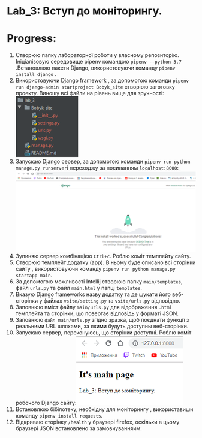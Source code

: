 # Lab_3: Вступ до моніторингу.

# Progress:
1. Створюю папку лабораторної роботи у власному репозиторію. Ініціалізовую середовище pipenv командою `pipenv --python 3.7` .Встановлюю пакети Django, використовуючи команду `pipenv install django` .
2. Використовуючи Django framework , за допомогою команди `pipenv run django-admin startproject Bobyk_site` створюю заготовку проекту. Виношу всі файли на рівень вище для зручності:![alt text](https://github.com/yuriybobyk/ik-31-bobyk/blob/master/lab_3/img/1.PNG)
3. Запускаю Django сервер, за допомогою команди `pipenv run python manage.py runserver`і переходжу за посиланням `localhost:8000`:![alt text](https://github.com/yuriybobyk/ik-31-bobyk/blob/master/lab_3/img/2.PNG)
4. Зупиняю сервер комбінацією `Ctrl+c`. Роблю коміт темплейту сайту.
5. Створюю темплейт додатку (app). В ньому буде описано всі сторінки сайту , використовуючи команду `pipenv run python manage.py startapp main`.
6. За допомогою можливості Intellij створюю папку `main/templates`, файл `urls.py` та файл `main.html` у папці `templates`.
7. Вказую Django frameworks назву додатку та де шукати його веб-сторінки у файлах `vsite/setting.py` та `vsite/urls.py` відповідно.
8. Заповнюю вміст файлу `main/urls.py` для відображення `.html` темплейта та сторінки, що повертає відповідь у форматі JSON.
9. Заповнюю `файл main/urls.py` згідно зразка, щоб поєднати функції з реальними URL шляхами, за якими будуть доступны веб-сторінки.
10. Запускаю сервер, переконуюсь, що сторінки доступні. Роблю коміт робочого Django сайту:![alt text](https://github.com/yuriybobyk/ik-31-bobyk/blob/master/lab_3/img/3.PNG)
11. Встановлюю бібілотеку, необхідну для моніторингу , використавиши команду `pipenv install requests`.
12. Відкриваю сторінку `/health` у браузері firefox, оскільки в цьому браузері JSON встановлено за замовчуванняим:
   
